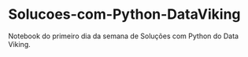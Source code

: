 # Solucoes-com-Python-DataViking
Notebook do primeiro dia da semana de Soluções com Python do Data Viking.
